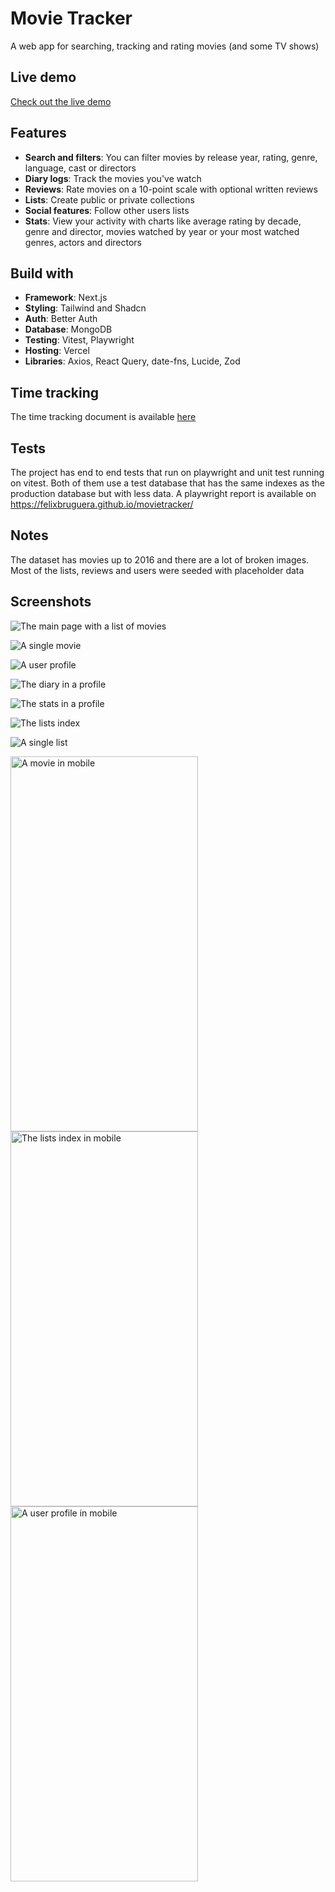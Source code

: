 # Movie Tracker

A web app for searching, tracking and rating movies (and some TV shows)

## Live demo

[Check out the live demo](https://movietracker-flax.vercel.app/)

## Features

- **Search and filters**: You can filter movies by release year, rating, genre, language, cast or directors
- **Diary logs**: Track the movies you've watch
- **Reviews**: Rate movies on a 10-point scale with optional written reviews
- **Lists**: Create public or private collections
- **Social features**: Follow other users lists
- **Stats**: View your activity with charts like average rating by decade, genre and director, movies watched by year or your most watched genres, actors and directors

## Build with

- **Framework**: Next.js
- **Styling**: Tailwind and Shadcn
- **Auth**: Better Auth
- **Database**: MongoDB
- **Testing**: Vitest, Playwright
- **Hosting**: Vercel
- **Libraries**: Axios, React Query, date-fns, Lucide, Zod

## Time tracking

The time tracking document is available [here](/timeTracking.md)

## Tests

The project has end to end tests that run on playwright and unit test running on vitest. Both of them use a test database that has the same indexes as the production database but with less data. A playwright report is available on https://felixbruguera.github.io/movietracker/

## Notes

The dataset has movies up to 2016 and there are a lot of broken images. Most of the lists, reviews and users were seeded with placeholder data

## Screenshots

![The main page with a list of movies](screenshots/index.png)

![A single movie](screenshots/movie.png)

![A user profile](screenshots/profile.png)

![The diary in a profile](screenshots/diary.png)

![The stats in a profile](screenshots/stats.png)

![The lists index](screenshots/lists.png)

![A single list](screenshots/list.png)

<img src="screenshots/movie_mobile.jpg" alt="A movie in mobile" height="600" width="300" >
<img src="screenshots/lists_mobile.jpg" alt="The lists index in mobile" height="600" width="300" >
<img src="screenshots/profile_mobile.jpg" alt="A user profile in mobile" height="600" width="300" >
